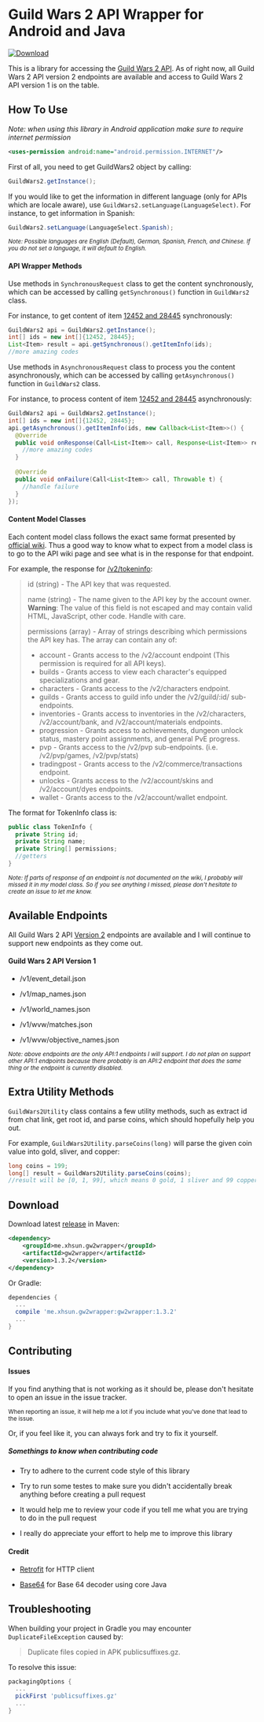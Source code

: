 # Guild Wars 2 API Wrapper for Android and Java
[ ![Download](https://api.bintray.com/packages/xhsun/maven/gw2wrapper/images/download.svg) ](https://bintray.com/xhsun/maven/gw2wrapper/_latestVersion)

This is a library for accessing the [Guild Wars 2 API](https://wiki.guildwars2.com/wiki/API:Main). As of right now, all Guild Wars 2 API version 2 endpoints are available and access to Guild Wars 2 API version 1 is on the table.

## How To Use

*Note: when using this library in Android application make sure to require internet permission* 

```xml
<uses-permission android:name="android.permission.INTERNET"/>
```

First of all, you need to get GuildWars2 object by calling:

```java
GuildWars2.getInstance();
```

If you would like to get the information in different language (only for APIs which are locale aware), 
use ```GuildWars2.setLanguage(LanguageSelect)```. For instance, to get information in Spanish:

```java
GuildWars2.setLanguage(LanguageSelect.Spanish);
```

<sub>*Note: Possible languages are English (Default), German, Spanish, French, and Chinese. If you do not set 
a language, it will default to English.*</sub>

#### API Wrapper Methods

Use methods in ```SynchronousRequest``` class to get the content synchronously, which can be accessed by calling ```getSynchronous()``` function in ```GuildWars2``` class.

For instance, to get content of item [12452 and 28445](https://api.guildwars2.com/v2/items?ids=12452,28445) synchronously:

```java
GuildWars2 api = GuildWars2.getInstance();
int[] ids = new int[]{12452, 28445};
List<Item> result = api.getSynchronous().getItemInfo(ids);
//more amazing codes
```

Use methods in ```AsynchronousRequest``` class to process you the content asynchronously, which can be accessed by calling ```getAsynchronous()``` function in ```GuildWars2``` class.

For instance, to process content of item [12452 and 28445](https://api.guildwars2.com/v2/items?ids=12452,28445) asynchronously:

```java
GuildWars2 api = GuildWars2.getInstance();
int[] ids = new int[]{12452, 28445};
api.getAsynchronous().getItemInfo(ids, new Callback<List<Item>>() {
  @Override
  public void onResponse(Call<List<Item>> call, Response<List<Item>> response) {
    //more amazing codes
  }
	
  @Override
  public void onFailure(Call<List<Item>> call, Throwable t) {
    //handle failure
  }
});
```

#### Content Model Classes

Each content model class follows the exact same format presented by [official wiki](https://wiki.guildwars2.com/wiki/API:2). Thus a good way to know what to expect from a model class is to go to the API wiki page and see what is in the 
response for that endpoint.

For example, the response for [/v2/tokeninfo](https://wiki.guildwars2.com/wiki/API:2/tokeninfo):

> id (string) - The API key that was requested.
>
> name (string) - The name given to the API key by the account owner. <strong>Warning</strong>: The value of this field is not escaped and may contain valid HTML, JavaScript, other code. Handle with care.
>
> permissions (array) - Array of strings describing which permissions the API key has. The array can contain any of:
> + account - Grants access to the /v2/account endpoint (This permission is required for all API keys).
> + builds - Grants access to view each character's equipped specializations and gear.
> + characters - Grants access to the /v2/characters endpoint.
> + guilds - Grants access to guild info under the /v2/guild/:id/ sub-endpoints.
> + inventories - Grants access to inventories in the /v2/characters, /v2/account/bank, and /v2/account/materials endpoints.
> + progression - Grants access to achievements, dungeon unlock status, mastery point assignments, and general PvE progress.
> + pvp - Grants access to the /v2/pvp sub-endpoints. (i.e. /v2/pvp/games, /v2/pvp/stats)
> + tradingpost - Grants access to the /v2/commerce/transactions endpoint.
> + unlocks - Grants access to the /v2/account/skins and /v2/account/dyes endpoints.
> + wallet - Grants access to the /v2/account/wallet endpoint.


The format for TokenInfo class is:

```java
public class TokenInfo {
  private String id;
  private String name;
  private String[] permissions;
  //getters
}
```

<sub>*Note: If parts of response of an endpoint is not documented on the wiki, I probably will missed it in my model class. 
So if you see anything I missed, please don't hesitate to create an issue to let me know.*</sub>

## Available Endpoints

All Guild Wars 2 API [Version 2](https://wiki.guildwars2.com/wiki/API:2) endpoints are available and I will continue to support
new endpoints as they come out.

#### Guild Wars 2 API Version 1

+ /v1/event_detail.json

+ /v1/map_names.json

+ /v1/world_names.json

+ /v1/wvw/matches.json

+ /v1/wvw/objective_names.json

<sub>*Note: above endpoints are the only API:1 endpoints I will support. I do not plan on support other
API:1 endpoints because there probably is an API:2 endpoint that does the same thing or the endpoint is
currently disabled.*</sub>

## Extra Utility Methods

```GuildWars2Utility``` class contains a few utility methods, such as extract id from chat link, get root id, and parse coins, 
which should hopefully help you out. 

For example, ```GuildWars2Utility.parseCoins(long)``` will parse the given coin value into gold, sliver, and copper:
 
 ```java
long coins = 199;
long[] result = GuildWars2Utility.parseCoins(coins);
//result will be [0, 1, 99], which means 0 gold, 1 sliver and 99 coppers
```

## Download

Download latest [release](https://github.com/xhsun/gw2wrapper/releases) in Maven:

```xml
<dependency>
    <groupId>me.xhsun.gw2wrapper</groupId>
    <artifactId>gw2wrapper</artifactId>
    <version>1.3.2</version>
</dependency>
```

Or Gradle:

```groovy
dependencies {
  ...
  compile 'me.xhsun.gw2wrapper:gw2wrapper:1.3.2'
  ...
}
```

## Contributing

#### Issues

If you find anything that is not working as it should be, please don't hesitate to open an issue in the issue tracker.

<sub>When reporting an issue, it will help me a lot if you include what you've done that lead to the issue.</sub>

Or, if you feel like it, you can always fork and try to fix it yourself.

##### Somethings to know when contributing code

- Try to adhere to the current code style of this library

- Try to run some testes to make sure you didn't accidentally break anything before creating a pull request

- It would help me to review your code if you tell me what you are trying to do in the pull request

- I really do appreciate your effort to help me to improve this library

#### Credit
 
 + [Retrofit](https://github.com/square/retrofit) for HTTP client
 
 + [Base64](https://github.com/karlroberts/base64) for Base 64 decoder using core Java
 
 ## Troubleshooting
 
 When building your project in Gradle you may encounter `DuplicateFileException` caused by:
 > Duplicate files copied in APK publicsuffixes.gz.
 
 To resolve this issue:
 ```groovy
 packagingOptions {
   ...
   pickFirst 'publicsuffixes.gz'
   ...
 }
 ```
